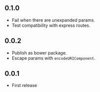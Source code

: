 ## 0.1.0

* Fail when there are unexpanded params.
* Test compatibility with express routes.

## 0.0.2

* Publish as bower package.
* Escape params with `encodeURIComponent`.

## 0.0.1

* First release
